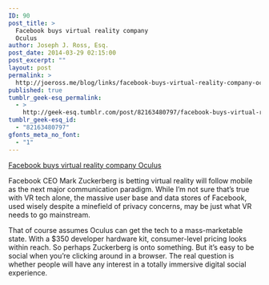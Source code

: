 ```yaml
---
ID: 90
post_title: >
  Facebook buys virtual reality company
  Oculus
author: Joseph J. Ross, Esq.
post_date: 2014-03-29 02:15:00
post_excerpt: ""
layout: post
permalink: >
  http://joeross.me/blog/links/facebook-buys-virtual-reality-company-oculus/
published: true
tumblr_geek-esq_permalink:
  - >
    http://geek-esq.tumblr.com/post/82163480797/facebook-buys-virtual-reality-company-oculus
tumblr_geek-esq_id:
  - "82163480797"
gfonts_meta_no_font:
  - "1"
---
```

<a href='http://techcrunch.com/2014/03/25/facebook-to-buy-oculus-vr-maker-of-the-rift-headset-for-around-2b-in-cash-and-stock/'>Facebook buys virtual reality company Oculus</a><div class="link_description"><p>Facebook CEO Mark Zuckerberg is betting virtual reality will follow mobile as the next major communication paradigm. While I’m not sure that’s true with VR tech alone, the massive user base and data stores of Facebook, used wisely despite a minefield of privacy concerns, may be just what VR needs to go mainstream.</p>

<p>That of course assumes Oculus can get the tech to a mass-marketable state. With a $350 developer hardware kit, consumer-level pricing looks within reach. So perhaps Zuckerberg is onto something. But it’s easy to be social when you’re clicking around in a browser. The real question is whether people will have any interest in a totally immersive digital social experience.</p></div>